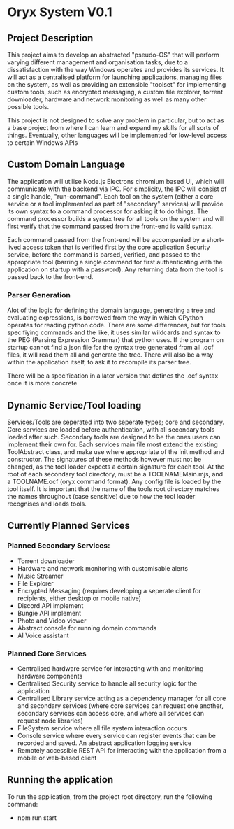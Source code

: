 # Oryx System V0.1

## Project Description
This project aims to develop an abstracted "pseudo-OS" that will perform varying different management and organisation tasks, due to a dissatisfaction with the way Windows operates and provides its services. It will act as a centralised platform for launching applications, managing files on the system, as well as providing an extensible "toolset" for implementing custom tools, such as encrypted messaging, a custom file explorer, torrent downloader, hardware and network monitoring as well as many other possible tools.

This project is not designed to solve any problem in particular, but to act as a base project from where I can learn and expand my skills for all sorts of things. Eventually, other languages will be implemented for low-level access to certain Windows APIs

## Custom Domain Language
The application will utilise Node.js Electrons chromium based UI, which will communicate with the backend via IPC. For simplicity, the IPC will consist of a single handle, "run-command". Each tool on the system (either a core service or a tool implemented as part of "secondary" services) will provide its own syntax to a command processor for asking it to do things. The command processor builds a syntax tree for all tools on the system and will first verify that the command passed from the front-end is valid syntax.

 Each command passed from the front-end will be accompanied by a short-lived access token that is verified first by the core application Security service, before the command is parsed, verified, and passed to the appropriate tool (barring a single command for first authenticating with the application on startup with a password). Any returning data from the tool is passed back to the front-end. 
 
 ### Parser Generation
 Alot of the logic for defining the domain language, generating a tree and evaluating expressions, is borrowed from the way in which CPython operates for reading python code. There are some differences, but for tools specifiying commands and the like, it uses similar wildcards and syntax to the PEG (Parsing Expression Grammar) that python uses. If the program on startup cannot find a json file for the syntax tree generated from all .ocf files, it will read them all and generate the tree. There will also be a way within the application itself, to ask it to recompile its parser tree.
 
 There will be a specification in a later version that defines the .ocf syntax once it is more concrete
 
 ## Dynamic Service/Tool loading
 
 
Services/Tools are seperated into two seperate types; core and secondary. Core services are loaded before authentication, with all secondary tools loaded after such. Secondary tools are designed to be the ones users can implement their own for. Each services main file most extend the existing ToolAbstract class, and make use where appropriate of the init method and constructor. The signatures of these methods however must not be changed, as the tool loader expects a certain signature for each tool. At the root of each secondary tool directory, must be a TOOLNAMEMain.mjs, and a TOOLNAME.ocf (oryx command format). Any config file is loaded by the tool itself. It is important that the name of the tools root directory matches the names throughout (case sensitive) due to how the tool loader recognises and loads tools.

## Currently Planned Services


### Planned Secondary Services:

- Torrent downloader
- Hardware and network monitoring with customisable alerts
- Music Streamer
- File Explorer
- Encrypted Messaging (requires developing a seperate client for recipients, either desktop or mobile native)
- Discord API implement
- Bungie API implement
- Photo and Video viewer
- Abstract console for running domain commands
- AI Voice assistant

### Planned Core Services

- Centralised hardware service for interacting with and monitoring hardware components
- Centralised Security service to handle all security logic for the application
- Centralised Library service acting as a dependency manager for all core and secondary services (where core services can request one another, secondary services can access core, and where all services can request node libraries)
- FileSystem service where all file system interaction occurs
- Console service where every service can register events that can be recorded and saved. An abstract application logging service
- Remotely accessible REST API for interacting with the application from a mobile or web-based client

## Running the application

To run the application, from the project root directory, run the following command:

- npm run start